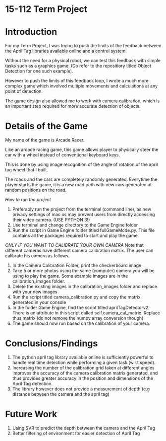 # 15-112 Term Project

# Introduction
For my Term Project, I was trying to push the limits of the feedback between the April Tag libraries available online and a control system. 

Without the need for a physical robot, we can test this feedback with simple tasks such as a graphics game. (Do refer to the repositiory titled Object Detection for one such example). 

However to push the limits of this feedback loop, I wrote a much more complex game which involved multiple movements and calculations at any point of detection. 

The game design also allowed me to work with camera calibration, which is an important step required for more accurate detection of objects.

# Details of the Game
My name of the game is Arcade Racer. 

Like an arcade racing game, this game allows player to physically steer the car with a wheel instead of conventional keyboard keys. 

This is done by using image recognition of the angle of rotation of the april tag wheel that I built. 

The roads and the cars are completely randomly generated. Everytime the player starts the game, it is a new road path with new cars generated at random positions on the road.

*How to run the project*
1. Preferably run the project from the terminal (command line), as new privacy settings of mac os may prevent users from directly accessing their video camera. (USE PYTHON 3!)
2. Use terminal and change directory to the Game Engine folder
3. Run the script in Game Engine folder titled fullGameMode.py. This file contains all the packages required to start and play the game

*ONLY IF YOU WANT TO CALIBRATE YOUR OWN CAMERA*
Note that different cameras have different camera calibration matrix. The user can calibrate his camera as follows. 
1. In the Camera Calibration Folder, print the checkerboard image
2. Take 5 or more photos using the same (computer) camera you will be using to play the game. Some example images are in the calibration_images folder.
3. Delete the existing images in the calibration_images folder and replace with your new images
4. Run the script titled camera_calibration.py and copy the matrix generated in your console
5. In the folder Game Engine, find the script titled aprilTagDetectorv2. There is an attribute in this script called self.camera_cal_matrix. Replace thus matrix (do not remove the numpy array conversion though)
6. The game should now run based on the calibration of your camera. 

# Conclusions/Findings
1. The python april tag library available online is sufficiently powerful to handle real time detection while performing a given task (w.r.t speed). 
2. Increasing the number of the calibration grid taken at different angles improves the accuracy of the camera calibration matrix generated, and thus provides greater accuracy in the position and dimensions of the April Tag detection.
3. The library however does not provide a measurement of depth (e.g distance between the camera and the april tag)

# Future Work
1. Using SVR to predict the depth between the camera and the April Tag
2. Better filtering of environment for easier detection of April Tag
